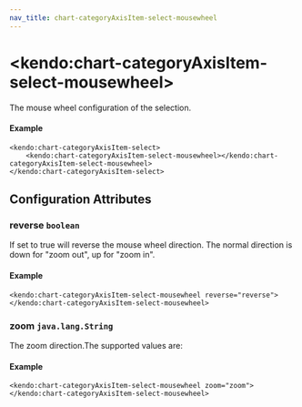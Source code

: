 ```yaml
---
nav_title: chart-categoryAxisItem-select-mousewheel
---
```


# \<kendo:chart-categoryAxisItem-select-mousewheel\>

The mouse wheel configuration of the selection.

#### Example
    <kendo:chart-categoryAxisItem-select>
        <kendo:chart-categoryAxisItem-select-mousewheel></kendo:chart-categoryAxisItem-select-mousewheel>
    </kendo:chart-categoryAxisItem-select>

## Configuration Attributes

### reverse `boolean`

If set to true will reverse the mouse wheel direction. The normal direction is down for "zoom out", up for "zoom in".

#### Example
    <kendo:chart-categoryAxisItem-select-mousewheel reverse="reverse">
    </kendo:chart-categoryAxisItem-select-mousewheel>

### zoom `java.lang.String`

The zoom direction.The supported values are:

#### Example
    <kendo:chart-categoryAxisItem-select-mousewheel zoom="zoom">
    </kendo:chart-categoryAxisItem-select-mousewheel>

